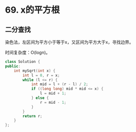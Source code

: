 # 69. x的平方根

## 二分查找

染色法，左区间为平方小于等于x，又区间为平方大于x，寻找边界。

时间复杂度：O(logn)。


```cpp
class Solution {
public:
    int mySqrt(int x) {
        int l = 0, r = x;
        while (l <= r) {
            int mid = l + (r - l) / 2;
            if ((long long) mid * mid <= x) {
                l = mid + 1;
            } else {
                r = mid - 1;
            }
        }
        return r;
    }
};
```